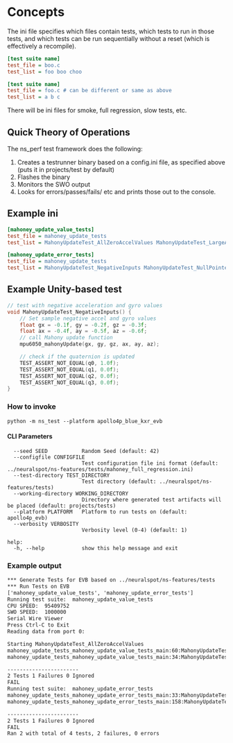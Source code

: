 # Concepts
The ini file specifies which files contain tests, which tests to run in those tests, and which tests can be run sequentially without a reset (which is effectively a recompile).

```ini
[test suite name]
test_file = boo.c
test_list = foo boo choo

[test suite name]
test_file = foo.c # can be different or same as above
test_list = a b c
```

There will be ini files for smoke, full regression, slow tests, etc.


## Quick Theory of Operations
The ns_perf test framework does the following:
1. Creates a testrunner binary based on a config.ini file, as specified above (puts it in projects/test by default)
2. Flashes the binary
3. Monitors the SWO output
4. Looks for errors/passes/fails/ etc and prints those out to the console.

## Example ini
```ini
[mahoney_update_value_tests]
test_file = mahoney_update_tests
test_list = MahonyUpdateTest_AllZeroAccelValues MahonyUpdateTest_LargeAccelGyroValues

[mahoney_update_error_tests]
test_file = mahoney_update_tests
test_list = MahonyUpdateTest_NegativeInputs MahonyUpdateTest_NullPointer
```

## Example Unity-based test
```c
// test with negative acceleration and gyro values
void MahonyUpdateTest_NegativeInputs() {
    // Set sample negative accel and gyro values
    float gx = -0.1f, gy = -0.2f, gz = -0.3f;
    float ax = -0.4f, ay = -0.5f, az = -0.6f;
    // call Mahony update function
    mpu6050_mahonyUpdate(gx, gy, gz, ax, ay, az);

    // check if the quaternion is updated
    TEST_ASSERT_NOT_EQUAL(q0, 1.0f);
    TEST_ASSERT_NOT_EQUAL(q1, 0.0f);
    TEST_ASSERT_NOT_EQUAL(q2, 0.0f);
    TEST_ASSERT_NOT_EQUAL(q3, 0.0f);
}
```

### How to invoke
`python -m ns_test --platform apollo4p_blue_kxr_evb`

#### CLI Parameters
```optional arguments:
  --seed SEED           Random Seed (default: 42)
  --configfile CONFIGFILE
                        Test configuration file ini format (default: ../neuralspot/ns-features/tests/mahoney_full_regression.ini)
  --test-directory TEST_DIRECTORY
                        Test directory (default: ../neuralspot/ns-features/tests)
  --working-directory WORKING_DIRECTORY
                        Directory where generated test artifacts will be placed (default: projects/tests)
  --platform PLATFORM   Platform to run tests on (default: apollo4p_evb)
  --verbosity VERBOSITY
                        Verbosity level (0-4) (default: 1)

help:
  -h, --help            show this help message and exit
  ```

### Example output
```txt
*** Generate Tests for EVB based on ../neuralspot/ns-features/tests
*** Run Tests on EVB
['mahoney_update_value_tests', 'mahoney_update_error_tests']
Running test suite:  mahoney_update_value_tests
CPU SPEED:  95409752
SWO SPEED:  1000000
Serial Wire Viewer
Press Ctrl-C to Exit
Reading data from port 0:

Starting MahonyUpdateTest_AllZeroAccelValues
mahoney_update_tests_mahoney_update_value_tests_main:60:MahonyUpdateTest_AllZeroAccelValues:FAIL: Expected 0.00082 Was 0.0
mahoney_update_tests_mahoney_update_value_tests_main:34:MahonyUpdateTest_LargeAccelGyroValues:PASS

-----------------------
2 Tests 1 Failures 0 Ignored
FAIL
Running test suite:  mahoney_update_error_tests
mahoney_update_tests_mahoney_update_error_tests_main:33:MahonyUpdateTest_NegativeInputs:PASS
mahoney_update_tests_mahoney_update_error_tests_main:158:MahonyUpdateTest_NullPointer:FAIL: Expected 0.0 Was 0.707

-----------------------
2 Tests 1 Failures 0 Ignored
FAIL
Ran 2 with total of 4 tests, 2 failures, 0 errors
```
